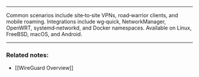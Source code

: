 
---
Common scenarios include site‑to‑site VPNs, road‑warrior clients, and mobile roaming. Integrations include wg‑quick, NetworkManager, OpenWRT, systemd‑networkd, and Docker namespaces. Available on Linux, FreeBSD, macOS, and Android.

---
### **Related notes:**  
- [[WireGuard Overview]]